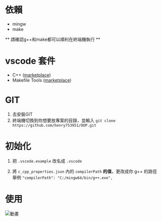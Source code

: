 
# 依賴
- mingw
- make  

** 請確認g++和make都可以順利在終端機執行 ** 

# vscode 套件
- C++  ([marketplace](https://marketplace.visualstudio.com/items?itemName=ms-vscode.cpptools))
- Makefile Tools  ([marketplace](https://marketplace.visualstudio.com/items?itemName=ms-vscode.makefile-tools))

# GIT
 1. 去安裝GIT
 2. 終端機切換到你想要放專案的目錄，並輸入 `git clone https://github.com/henry753951/OOP.git`

# 初始化

 1. 把 `.vscode.example` 改名成 `.vscode`
 
 2. 將 `c_cpp_properties.json` 內的 `compilerPath` **的值**，更改成你 g++ 的路徑
	 舉例  ``"compilerPath": "C:/mingw64/bin/g++.exe",``
	 
# 使用

![動畫](https://user-images.githubusercontent.com/31657781/210137014-921e83c8-e568-431c-a047-a9a700536c07.gif)
